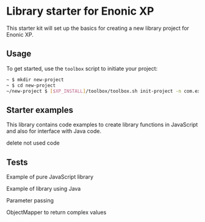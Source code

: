 # Library starter for Enonic XP

This starter kit will set up the basics for creating a new library project for Enonic XP.

## Usage

To get started, use the `toolbox` script to initiate your project:

```bash
~ $ mkdir new-project
~ $ cd new-project
~/new-project $ [$XP_INSTALL]/toolbox/toolbox.sh init-project -n com.example.name -r starter-lib
```

## Starter examples

This library contains code examples to create library functions in JavaScript and also for interface with Java code.

delete not used code

## Tests

Example of pure JavaScript library

Example of library using Java

Parameter passing

ObjectMapper to return complex values
